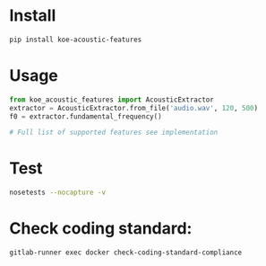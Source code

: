 # Install
```bash
pip install koe-acoustic-features 
```


# Usage
```python
from koe_acoustic_features import AcousticExtractor
extractor = AcousticExtractor.from_file('audio.wav', 120, 500)
f0 = extractor.fundamental_frequency()

# Full list of supported features see implementation

```

# Test
```bash
nosetests --nocapture -v
``` 
 
# Check coding standard:
```bash
gitlab-runner exec docker check-coding-standard-compliance
```